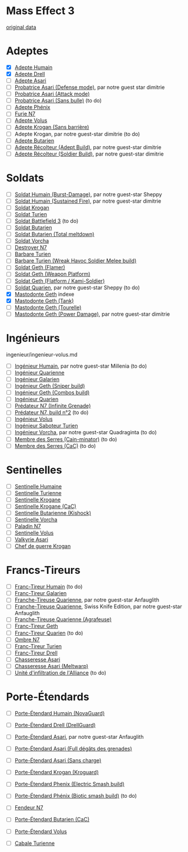 Mass Effect 3
=============

[original data](http://www.masseffectsaga.com/forum/index.php/topic,2767.0.html)

Adeptes
=======

 * [x] [Adepte Humain](adepte/adepte-humain.md)
 * [x] [Adepte Drell](adepte/adepte-drell.md)
 * [ ] [Adepte Asari](adepte/adepte-asari.md)
 * [ ] [Probatrice Asari (Defense mode)](adepte/probatrice-asari.md#defense-mode), par notre guest star dimitrie
 * [ ] [Probatrice Asari (Attack mode)](adepte/probatrice-asari.md#attack-mode)
 * [ ] [Probatrice Asari (Sans bulle)](adepte/probatrice-asari.md#sans-bulle) (to do)
 * [ ] [Adepte Phénix](adepte/adepte-phenix.md)
 * [ ] [Furie N7](adepte/furie-n7.md)
 * [ ] [Adepte Volus](adepte/adepte-volus.md)
 * [ ] [Adepte Krogan (Sans barrière)](adepte/adepte-krogan.md#sans-barriere)
 * [ ] Adepte Krogan, par notre guest-star dimitrie (to do)
 * [ ] [Adepte Butarien](adepte/adepte-butarien.md)
 * [ ] [Adepte Récolteur (Adept Build)](adepte/adepte-recolteur.md#adept-build), par notre guest-star dimitrie
 * [ ] [Adepte Récolteur (Soldier Build)](adepte/adepte-recolteur.md#soldier-build), par notre guest-star dimitrie
 
Soldats
=======

 * [ ] [Soldat Humain (Burst-Damage)](soldat/soldat-humain.md#burst-damage), par notre guest-star Sheppy
 * [ ] [Soldat Humain (Sustained Fire)](soldat/soldat-humain.md#sustained-fire), par notre guest-star dimitrie
 * [ ] [Soldat Krogan](soldat/soldat-krogan.md)
 * [ ] [Soldat Turien](soldat/soldat-turien.md)
 * [ ] [Soldat Battlefield 3](soldat/soldat-battlefield-3.md) (to do)
 * [ ] [Soldat Butarien](soldat/soldat-butarien.md#)
 * [ ] [Soldat Butarien (Total meltdown)](soldat/soldat-butarien.md#)
 * [ ] [Soldat Vorcha](soldat/soldat-vorcha.md)
 * [ ] [Destroyer N7](soldat/destroyer-n7.md)
 * [ ] [Barbare Turien](soldat/barbare-turien.md#)
 * [ ] [Barbare Turien (Wreak Havoc Soldier Melee build)](soldat/barbare-turien.md#)
 * [ ] [Soldat Geth (Flamer)](soldat/soldat-geth.md#)
 * [ ] [Soldat Geth (Weapon Platform)](soldat/soldat-geth.md#)
 * [ ] [Soldat Geth (Flatform / Kami-Soldier)](soldat/soldat-geth.md#)
 * [ ] [Soldat Quarien](soldat/soldat-quarien.md), par notre guest-star Sheppy (to do)
 * [x] [Mastodonte Geth](soldat/mastodonte-geth.md) indexe
 * [x] [Mastodonte Geth (Tank)](soldat/mastodonte-geth/tank.md)
 * [ ] [Mastodonte Geth (Tourelle)](soldat/mastodonte-geth/tourelle.md)
 * [ ] [Mastodonte Geth (Power Damage)](soldat/mastodonte-geth/power-damage.md), par notre guest-star dimitrie

Ingénieurs
==========
ingenieur/ingenieur-volus.md

 * [ ] [Ingénieur Humain](ingenieur/ingenieur-humain.md), par notre guest-star Millenia (to do)
 * [ ] [Ingénieur Quarienne](ingenieur/ingenieur-quarienne.md)
 * [ ] [Ingénieur Galarien](ingenieur/ingenieur-galarien.md)
 * [ ] [Ingénieur Geth (Sniper build)](ingenieur/ingenieur-geth.md#sniper-build)
 * [ ] [Ingénieur Geth (Combos build)](ingenieur/ingenieur-geth.md#combos-build)
 * [ ] [Ingénieur Quarien](ingenieur/ingenieur-quarien.md)
 * [ ] [Prédateur N7 (Infinite Grenade)](ingenieur/predateur-n7.md#infinite-grenade)
 * [ ] [Prédateur N7, build n°2](ingenieur/predateur-n7.md#n-2) (to do)
 * [ ] [Ingénieur Volus](ingenieur/ingenieur-volus.md)
 * [ ] [Ingénieur Saboteur Turien](ingenieur/ingenieur-saboteur-turien.md)
 * [ ] [Ingénieur Vorcha](ingenieur/ingenieur-vorcha.md), par notre guest-star Quadraginta (to do)
 * [ ] [Membre des Serres (Cain-minator)](ingenieur/membre-des-serres.md#cain-minator) (to do)
 * [ ] [Membre des Serres (CaC)](ingenieur/membre-des-serres.md#cac) (to do)

Sentinelles
===========

 * [ ] [Sentinelle Humaine](sentinelle/sentinelle-humaine.md)
 * [ ] [Sentinelle Turienne](sentinelle/sentinelle-turienne.md)
 * [ ] [Sentinelle Krogane](sentinelle/sentinelle-krogane.md#)
 * [ ] [Sentinelle Krogane (CaC)](sentinelle/sentinelle-krogane.md#cac)
 * [ ] [Sentinelle Butarienne (Kishock)](sentinelle/sentinelle-butarienne.md)
 * [ ] [Sentinelle Vorcha](sentinelle/sentinelle-vorcha.md)
 * [ ] [Paladin N7](sentinelle/paladin-n7.md)
 * [ ] [Sentinelle Volus](sentinelle/sentinelle-volus.md)
 * [ ] [Valkyrie Asari](sentinelle/valkyrie-asari.md)
 * [ ] [Chef de guerre Krogan](sentinelle/chef-de-guerre-krogan.md)

Francs-Tireurs
==============

 * [ ] [Franc-Tireur Humain](franc-tireur/franc-tireur-humain.md) (to do)
 * [ ] [Franc-Tireur Galarien](franc-tireur/franc-tireur-galarien.md)
 * [ ] [Franche-Tireuse Quarienne](franc-tireur/franche-tireuse-quarienne.md#), par notre guest-star Anfauglith
 * [ ] [Franche-Tireuse Quarienne](franc-tireur/franche-tireuse-quarienne.md#), Swiss Knife Edition, par notre guest-star Anfauglith
 * [ ] [Franche-Tireuse Quarienne (Agrafeuse)](franc-tireur/franche-tireuse-quarienne.md#agrafeuse)
 * [ ] [Franc-Tireur Geth](franc-tireur/franc-tireur-geth.md)
 * [ ] [Franc-Tireur Quarien](franc-tireur/franc-tireur-quarien.md) (to do)
 * [ ] [Ombre N7](franc-tireur/ombre-n7.md)
 * [ ] [Franc-Tireur Turien](franc-tireur/franc-tireur-turien.md)
 * [ ] [Franc-Tireur Drell](franc-tireur/franc-tireur-drell.md)
 * [ ] [Chasseresse Asari](franc-tireur/chasseresse-asari.md#)
 * [ ] [Chasseresse Asari (Meltwarp)](franc-tireur/chasseresse-asari.md#meltwarp)
 * [ ] [Unité d'infiltration de l'Alliance](franc-tireur/unite-d-infiltration-de-l-alliance.md) (to do)

Porte-Étendards
===============

 * [ ] [Porte-Étendard Humain (NovaGuard)](porte-etendard/porte-etendard-humain.md)
 * [ ] [Porte-Étendard Drell (DrellGuard)](porte-etendard/porte-etendard-drell.md)
 * [ ] [Porte-Étendard Asari](porte-etendard/porte-etendard-asari.md), par notre guest-star Anfauglith
 * [ ] [Porte-Étendard Asari (Full dégâts des grenades)](porte-etendard/porte-etendard-asari.md#full-degats-des-grenades)
 * [ ] [Porte-Étendard Asari (Sans charge)](porte-etendard/porte-etendard-asari.md#full-degats-des-grenades)
 * [ ] [Porte-Étendard Krogan (Kroguard)](porte-etendard/porte-etendard-krogan.md)
 * [ ] [Porte-Étendard Phenix (Electric Smash build)](porte-etendard/porte-etendard-phenix.md#electric-smash-build)
 * [ ] [Porte-Étendard Phénix (Biotic smash build)](porte-etendard/porte-etendard-phenix.md#biotic-smash-build) (to do)
 * [ ] [Fendeur N7](porte-etendard/fendeur-n7.md)
 * [ ] [Porte-Étendard Butarien (CaC)](porte-etendard/porte-etendard-butarien.md)
 * [ ] [Porte-Étendard Volus](porte-etendard/porte-etendard-volus.md)
 * [ ] [Cabale Turienne](porte-etendard/cabale-turienne.md)

